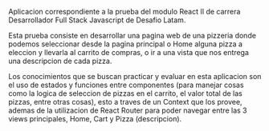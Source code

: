 Aplicacion correspondiente a la prueba del modulo React II de carrera Desarrollador Full Stack Javascript de Desafio Latam.

Esta prueba consiste en desarrollar una pagina web de una pizzeria donde podemos seleccionar desde la pagina principal o Home alguna pizza a eleccion y llevarla al carrito de compras, o ir a una vista que nos entrega una descripcion de cada pizza.


Los conocimientos que se buscan practicar y evaluar en esta aplicacion son el uso de estados y funciones entre componentes (para manejar cosas como la logica de seleccion de pizzas en el carrito, el valor total de las pizzas, entre otras cosas), esto a traves de un Context que los provee, ademas de la utilizacion de React Router para poder navegar entre las 3 views principales, Home, Cart y Pizza (descripcion).


